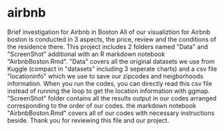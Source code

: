 # airbnb
Brief investigation for Airbnb in Boston
All of our visualiztion for Airbnb boston is conducted in 3 aspects, the price, review and the conditions of the residence there. 
This project includes 2 folders named "Data" and "ScreenShot" additional with an R markdown notebook "AirbnbBoston.Rmd".
"Data" covers all the original datasets we use from Kuggle (compact in "datasets" including 3 seperate charts) and a csv file "locationinfo" which we use to save our zipcodes and neigborhoods information. When you run the codes, you can directly read this csv file instead of running the loop to get the location information with ggmap.
"ScreenShot" folder contains all the results output in our codes arranged corresponding to the order of our codes.
the markdown notebook "AirbnbBoston.Rmd" covers all of our codes with necessary instructions beside. 
Thank you for reviewing this file and our project.
